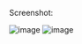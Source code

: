 Screenshot:

![image](https://user-images.githubusercontent.com/68762326/165185718-97962753-f4e6-4e22-9da5-20d63825b25f.png)
![image](https://user-images.githubusercontent.com/68762326/165185798-950932d3-8c15-4c31-b764-abd954f43e44.png)

